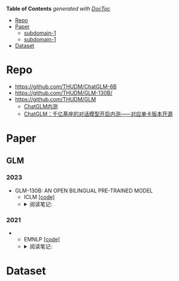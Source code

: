 <!-- START doctoc generated TOC please keep comment here to allow auto update -->
<!-- DON'T EDIT THIS SECTION, INSTEAD RE-RUN doctoc TO UPDATE -->
**Table of Contents**  *generated with [DocToc](https://github.com/thlorenz/doctoc)*

- [Repo](#repo)
- [Paper](#paper)
  - [subdomain-1](#subdomain-1)
  - [subdomain-1](#subdomain-1-1)
- [Dataset](#dataset)

<!-- END doctoc generated TOC please keep comment here to allow auto update -->


# Repo
- https://github.com/THUDM/ChatGLM-6B
- https://github.com/THUDM/GLM-130B/
- https://github.com/THUDM/GLM
  - [ChatGLM内测](https://chatglm.cn/login)
  - [ChatGLM：千亿基座的对话模型开启内测⸺对应单卡版本开源](https://chatglm.cn/blog)

# Paper

## GLM
### 2023
- GLM-130B: AN OPEN BILINGUAL PRE-TRAINED MODEL
  - ICLM  [[code]](https://github.com/THUDM/GLM-130B/)
  - <details>
    <summary>阅读笔记: </summary>
    1. GLM使用了自编码和自回归的方式进行预训练  <br>
    2. 自编码使用blank infilling的方式训练，即提取spans，并替换成mask，使用自回归的方式预测mask，为了使得双向可见，将spans的顺序随机排列  <br>
    3. 每个样本对应唯一一个预训练任务，两种预训练任务使用不同mask token <br>
    4. 为了使得LLM的训练稳定，使用了DeepNorm；使用了三种训练策略；使用旋转位置编码，理论上支持无限长；FFN使用Gelu激活函数  <br>
    5. 训练集的95%使用自回归、自编码任务训练，分别占30%、70%，训练集的另外5%来自于各个NLP任务数据集，通过转化成prompt的方式来构建  <br>
    6. GLM的int4量化模型performance未明显下降，可以用4*3090运行
    <img src="" align="middle" />
    </details>

### 2021
- 
  - EMNLP  [[code]]()
  - <details>
    <summary>阅读笔记: </summary>
    1.   <br>
    2.   <br>
    3.   <br>
    <img src="" align="middle" />
    </details>



# Dataset
